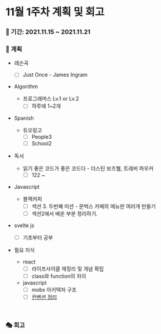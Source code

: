 # 11월 1주차 계획 및 회고

### 📆 기간: 2021.11.15 ~ 2021.11.21

### 📑 계획

- 레슨곡

  - [ ] Just Once - James Ingram
- Algorithm

  - 프로그래머스 Lv.1 or Lv.2
    - [ ] 하루에 1~2개
- Spanish
  - 듀오링고
    - [ ] People3
    - [ ] School2
- 독서
  - 읽기 좋은 코드가 좋은 코드다 - 더스틴 보즈웰, 트레버 파우커
    - [ ] 122 ~
- Javascript
  - 블랙커피
    - [ ] 섹션 3. 두번째 미션 - 문벅스 카페의 메뉴판 여러개 만들기
    - [ ] 섹션2에서 배운 부분 정리하기.
- svelte js
  - [ ] 기초부터 공부
- 필요 지식
  - react
    - [ ] 라이프사이클 재정리 및 개념 확립
    - [ ] class와 function의 차이
  - javascript
    - [ ] mobx 아키텍처 구조
    - [ ] [컨벤션 정리](https://angelplayer.tistory.com/111)

<br/>

### 🎭 회고
